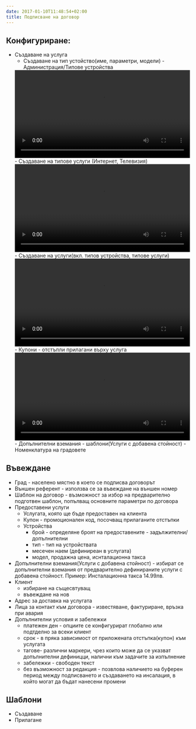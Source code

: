 ```yaml
---
date: 2017-01-10T11:48:54+02:00
title: Подписване на договор
---
```

##  Конфигуриране:
  - Създаване на услуга
     - Създаване на тип устойство(име, параметри, модели) - Администрация/Типове устройства
     <video width="100%" controls>
       <source src="/video/device_types_nomenclature.ogv" type="video/mp4">
       Your browser does not support HTML5 video.
     </video>
     - Създаване на типове услуги (Интернет, Телевизия)
     <video width="100%" controls>
       <source src="/video/service_type_nomenclature.ogv" type="video/mp4">
       Your browser does not support HTML5 video.
     </video>
     - Създаване на услуги(вкл. типов устройства, типове услуги)
     <video width="100%" controls>
       <source src="/video/services_catalog.ogv" type="video/mp4">
       Your browser does not support HTML5 video.
     </video>     
     - Купони - отстъпли прилагани върху услуга
     <video width="100%" controls>
       <source src="/video/coupons_nomenclature.ogv" type="video/mp4">
       Your browser does not support HTML5 video.
     </video>   
     - Дoпълнителни вземания - шаблони(Услуги с добавена стойност)
     - Номенклатура на градовете
     

##  Въвеждане
  - Град - населено мястно в което се подписва договорът
  - Външен референт - използва се за въвеждане на външен номер
  - Шаблон на договор - възможност за избор на предварително подготвен шаблон, попълващ основните параметри по договора
  - Предоставени услуги 
    - Услугата, която ще бъде предоставен на клиента
    - Купон - промоционален код, посочващ прилаганите отстъпки
    - Устройства
      - брой - определяне броят на предоставените - задължителни/допълнителни
      - тип - тип на устройствата
      - месечен наем (дефиниреан в услугата)
      - модел, продажна цена, иснталационна такса
  - Дoпълнителни вземания(Услуги с добавена стойност) - избират се допълнителни вземания от предварително дефинираните услуги с добавена стойност. Пример: Инсталационна такса 14.99лв.
  - Клиент
     - избиране на същесвтуващ
     - въвеждане на нов
  - Адрес за доставка на услугата
  - Лица за контакт към договора - известяване, фактуриране, връзка при авария
  - Допълнителни условия и забележки
     - платежен ден - опциите се конфигурират глобално или подтделно за всеки клиент
     - срок - в пряка зависимост от приложената отстъпка(купон) към услугата
     - тагове- различни маркери, чрез които може да се указват допълнителни дефиницци, налични към задачите за изпълнение
     - забележки - свободен текст 
     - без възможност за редакция - позвлова наличието на буферен период между подписването и създаването на инсалация, в който могат да бъдат нанесени промени

##  Шаблони
  - Създаване
  - Прилагане